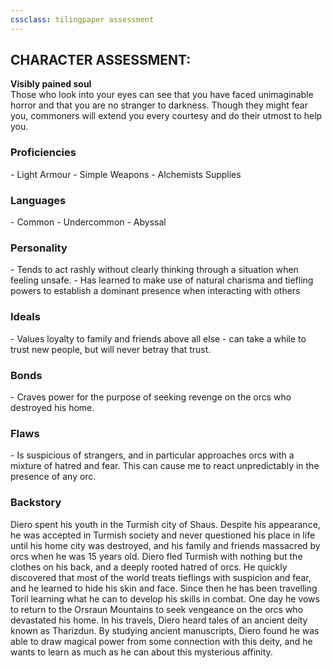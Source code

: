 ```yaml
---
cssclass: tilingpaper assessment
---
```

## CHARACTER ASSESSMENT:

**Visibly pained soul**  
Those who look into your eyes can see that you have faced unimaginable horror and that you are no stranger to darkness. Though they might fear you, commoners will extend you every courtesy and do their utmost to help you.

### **Proficiencies**
\-   Light Armour
\-   Simple Weapons
\-   Alchemists Supplies

###  **Languages**
\-   Common
\-   Undercommon
\-   Abyssal

###  **Personality**
\-   Tends to act rashly without clearly thinking through a situation when feeling unsafe.
\-   Has learned to make use of natural charisma and tiefling powers to establish a dominant presence when interacting with others

###  **Ideals**
\-   Values loyalty to family and friends above all else - can take a while to trust new people, but will never betray that trust.

###  **Bonds**
\-   Craves power for the purpose of seeking revenge on the orcs who destroyed his home.

###  **Flaws**
\-   Is suspicious of strangers, and in particular approaches orcs with a mixture of hatred and fear. This can cause me to react unpredictably in the presence of any orc.

###  **Backstory**
Diero spent his youth in the Turmish city of Shaus. Despite his appearance, he was accepted in Turmish society and never questioned his place in life until his home city was destroyed, and his family and friends massacred by orcs when he was 15 years old. Diero fled Turmish with nothing but the clothes on his back, and a deeply rooted hatred of orcs. He quickly discovered that most of the world treats tieflings with suspicion and fear, and he learned to hide his skin and face. Since then he has been travelling Toril learning what he can to develop his skills in combat. One day he vows to return to the Orsraun Mountains to seek vengeance on the orcs who devastated his home. In his travels, Diero heard tales of an ancient deity known as Tharizdun. By studying ancient manuscripts, Diero found he was able to draw magical power from some connection with this deity, and he wants to learn as much as he can about this mysterious affinity.
